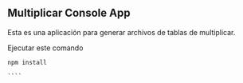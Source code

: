 ## Multiplicar Console App

Esta es una aplicación para generar archivos de tablas de multiplicar.

Ejecutar este comando

`````
npm install

````